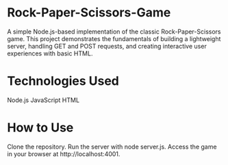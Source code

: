 # Rock-Paper-Scissors-Game
A simple Node.js-based implementation of the classic Rock-Paper-Scissors game. 
This project demonstrates the fundamentals of building a lightweight server, handling GET and POST requests, and creating interactive user experiences with basic HTML.

# Technologies Used
Node.js
JavaScript
HTML

# How to Use
Clone the repository.
Run the server with node server.js.
Access the game in your browser at http://localhost:4001.
